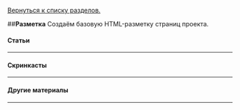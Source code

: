 [Вернуться к списку разделов.](../README.md)

##**Разметка**
Создаём базовую HTML-разметку страниц проекта.

#### Статьи
----------

#### Скринкасты
----------

#### Другие материалы
----------
